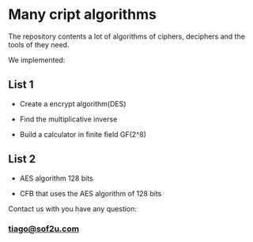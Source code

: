 # Many cript algorithms

The repository contents a lot of algorithms of ciphers, deciphers and the tools
of they need.



We implemented:

## List 1

* Create a encrypt algorithm(DES)

* Find the multiplicative inverse

* Build a calculator in finite field GF(2^8)

## List 2
* AES algorithm 128 bits

* CFB that uses the AES algorithm of 128 bits

Contact us with you have any question:
### tiago@sof2u.com

